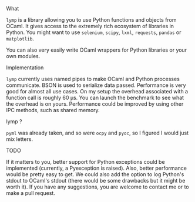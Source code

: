 

What

`lymp` is a library allowing you to use Python functions and objects from OCaml. It gives access to the extremely rich ecosystem of libraries in Python. You might want to use `selenium`, `scipy`, `lxml`, `requests`, `pandas` or `matplotlib`.

You can also very easily write OCaml wrappers for Python libraries or your own modules.

Implementation

`lymp` currently uses named pipes to make OCaml and Python processes communicate. BSON is used to serialize data passed.
Performance is very good for almost all use cases. On my setup the overhead associated with a function call is roughly 60 μs. You can launch the benchmark to see what the overhead is on yours.
Performance could be improved by using other IPC methods, such as shared memory.

lymp ?

`pyml` was already taken, and so were `ocpy` and `pyoc`, so I figured I would just mix letters.

TODO

If it matters to you, better support for Python exceptions could be implemented (currently, a Pyexception is raised). Also, better performance would be pretty easy to get. We could also add the option to log Python's stdout to OCaml's stdout (there would be some drawbacks but it might be worth it). If you have any suggestions, you are welcome to contact me or to make a pull request.